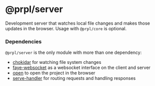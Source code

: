 # @prpl/server

Development server that watches local file changes and makes those updates in the browser. Usage with `@prpl/core` 
is optional.

### Dependencies

`@prpl/server` is the only module with more than one dependency:

- [chokidar](https://github.com/paulmillr/chokidar) for watching file system changes
- [faye-websocket](https://github.com/faye/faye-websocket-node) as a websocket interface on the client and server
- [open](https://www.npmjs.com/package/open) to open the project in the browser
- [serve-handler](https://github.com/vercel/serve-handler) for routing requests and handling responses